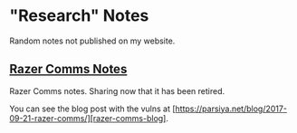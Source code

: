 # "Research" Notes
Random notes not published on my website.

## [Razer Comms Notes](razer-comms)
Razer Comms notes. Sharing now that it has been retired.

You can see the blog post with the vulns at [https://parsiya.net/blog/2017-09-21-razer-comms/][razer-comms-blog].

<!-- Links -->

[razer-comms-blog]: https://parsiya.net/blog/2017-09-21-razer-comms/